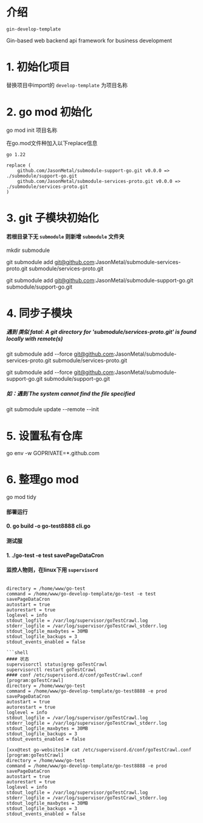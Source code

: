 # 介绍
`gin-develop-template`

Gin-based web backend api framework for business development

# 1. 初始化项目
替换项目中import的 `develop-template` 为项目名称

# 2. go mod 初始化
go mod init 项目名称

在go.mod文件种加入以下replace信息
```shell
go 1.22

replace (
	github.com/JasonMetal/submodule-support-go.git v0.0.0 => ./submodule/support-go.git
	github.com/JasonMetal/submodule-services-proto.git v0.0.0 => ./submodule/services-proto.git
)
```

# 3. git 子模块初始化

#### 若根目录下无 `submodule` 则新增 `submodule` 文件夹

mkdir submodule

git submodule add git@github.com:JasonMetal/submodule-services-proto.git submodule/services-proto.git

git submodule add git@github.com:JasonMetal/submodule-support-go.git submodule/support-go.git


# 4. 同步子模块
##### 遇到 类似 fatal: A git directory for 'submodule/services-proto.git' is found locally with remote(s)

git submodule add --force git@github.com:JasonMetal/submodule-services-proto.git submodule/services-proto.git

git submodule add --force git@github.com:JasonMetal/submodule-support-go.git submodule/support-go.git

##### 如：遇到 The system cannot find the file specified

git submodule update --remote --init

# 5. 设置私有仓库
go env -w GOPRIVATE=*.github.com

# 6. 整理go mod
go mod tidy

#### 部署运行
#### 0. go build -o go-test8888 cli.go
#### 测试服
#### 1. ./go-test -e test savePageDataCron
#### 监控人物则，在linux下用 `supervisord`

```shell

directory = /home/www/go-test
command = /home/www/go-develop-template/go-test -e test savePageDataCron
autostart = true
autorestart = true
loglevel = info
stdout_logfile = /var/log/supervisor/goTestCrawl.log
stderr_logfile = /var/log/supervisor/goTestCrawl_stderr.log
stdout_logfile_maxbytes = 30MB
stdout_logfile_backups = 3
stdout_events_enabled = false

```shell
#### 状态
supervisorctl status|grep goTestCrawl
supervisorctl restart goTestCrawl
#### conf /etc/supervisord.d/conf/goTestCrawl.conf
[program:goTestCrawl]
directory = /home/www/go-test
command = /home/www/go-develop-template/go-test8888 -e prod savePageDataCron
autostart = true
autorestart = true
loglevel = info
stdout_logfile = /var/log/supervisor/goTestCrawl.log
stderr_logfile = /var/log/supervisor/goTestCrawl_stderr.log
stdout_logfile_maxbytes = 30MB
stdout_logfile_backups = 3
stdout_events_enabled = false

[xxx@test go-websites]# cat /etc/supervisord.d/conf/goTestCrawl.conf
[program:goTestCrawl]
directory = /home/www/go-test
command = /home/www/go-develop-template/go-test8888 -e prod savePageDataCron
autostart = true
autorestart = true
loglevel = info
stdout_logfile = /var/log/supervisor/goTestCrawl.log
stderr_logfile = /var/log/supervisor/goTestCrawl_stderr.log
stdout_logfile_maxbytes = 30MB
stdout_logfile_backups = 3
stdout_events_enabled = false